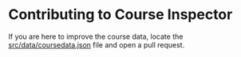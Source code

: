 # Contributing to Course Inspector

If you are here to improve the course data, locate the [src/data/coursedata.json](src/data/coursedata.json) file and open a pull request. 
